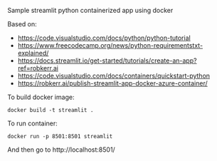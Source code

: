 Sample streamlit python containerized app using docker

Based on:
- https://code.visualstudio.com/docs/python/python-tutorial
- https://www.freecodecamp.org/news/python-requirementstxt-explained/
- https://docs.streamlit.io/get-started/tutorials/create-an-app?ref=robkerr.ai
- https://code.visualstudio.com/docs/containers/quickstart-python
- https://robkerr.ai/publish-streamlit-app-docker-azure-container/

To build docker image:
```
docker build -t streamlit .
```

To run container:
```
docker run -p 8501:8501 streamlit
```

And then go to http://localhost:8501/
